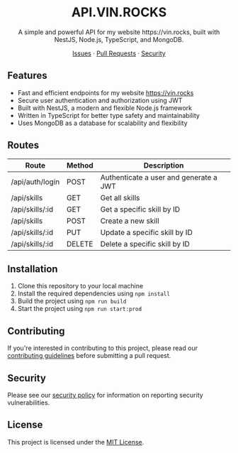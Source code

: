 <h1 align="center">API.VIN.ROCKS</h1>

<p align="center">
  A simple and powerful API for my website https://vin.rocks, built with NestJS, Node.js, TypeScript, and MongoDB.
</p>

<p align="center">
  <a href="https://github.com/vin-ll/api.vin.rocks">Issues</a> · <a href="https://github.com/vin-ll/vin.rocks">Pull Requests</a> · <a href="SECURITY.md">Security</a>
</p>

## Features

- Fast and efficient endpoints for my website https://vin.rocks
- Secure user authentication and authorization using JWT
- Built with NestJS, a modern and flexible Node.js framework
- Written in TypeScript for better type safety and maintainability
- Uses MongoDB as a database for scalability and flexibility

## Routes

| Route | Method | Description |
| --- | --- | --- |
| /api/auth/login | POST | Authenticate a user and generate a JWT |
| /api/skills | GET | Get all skills |
| /api/skills/:id | GET | Get a specific skill by ID |
| /api/skills | POST | Create a new skill |
| /api/skills/:id | PUT | Update a specific skill by ID |
| /api/skills/:id | DELETE | Delete a specific skill by ID |

## Installation

1. Clone this repository to your local machine
2. Install the required dependencies using `npm install`
3. Build the project using `npm run build`
4. Start the project using `npm run start:prod`

## Contributing

If you're interested in contributing to this project, please read our [contributing guidelines](CONTRIBUTING.md) before submitting a pull request.

## Security

Please see our [security policy](SECURITY.md) for information on reporting security vulnerabilities.

## License

This project is licensed under the [MIT License](LICENSE).
